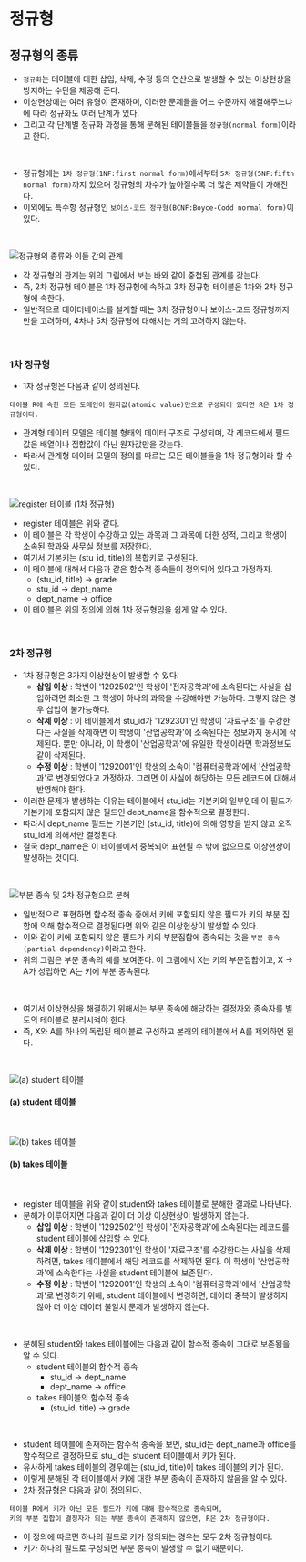 # 정규형
## 정규형의 종류
- `정규화`는 테이블에 대한 삽입, 삭제, 수정 등의 연산으로 발생할 수 있는 이상현상을 방지하는 수단을 제공해 준다.
- 이상현상에는 여러 유형이 존재하며, 이러한 문제들을 어느 수준까지 해결해주느냐에 따라 정규화도 여러 단계가 있다.
- 그리고 각 단계별 정규화 과정을 통해 분해된 테이블들을 `정규형(normal form)`이라고 한다.
<br>

- 정규형에는 `1차 정규형(1NF:first normal form)`에서부터 `5차 정규형(5NF:fifth normal form)`까지 있으며 정규형의 차수가 높아질수록 더 많은 제약들이 가해진다.
- 이외에도 특수항 정규형인 `보이스-코드 정규형(BCNF:Boyce-Codd normal form)`이 있다.
<br>

![정규형의 종류와 이들 간의 관계](https://github.com/taechacode/TIL/assets/63395751/a8c182bf-3202-4703-89c0-0a34110d1ca6)
<br>

- 각 정규형의 관계는 위의 그림에서 보는 바와 같이 중첩된 관계를 갖는다.
- 즉, 2차 정규형 테이블은 1차 정규형에 속하고 3차 정규형 테이블은 1차와 2차 정규형에 속한다.
- 일반적으로 데이터베이스를 설계할 때는 3차 정규형이나 보이스-코드 정규형까지만을 고려하며, 4차나 5차 정규형에 대해서는 거의 고려하지 않는다.
<br>

### 1차 정규형
- 1차 정규형은 다음과 같이 정의된다.
```
테이블 R에 속한 모든 도메인이 원자값(atomic value)만으로 구성되어 있다면 R은 1차 정규형이다.
```
- 관계형 데이터 모델은 테이블 형태의 데이터 구조로 구성되며, 각 레코드에서 필드값은 배열이나 집합값이 아닌 원자값만을 갖는다.
- 따라서 관계형 데이터 모델의 정의를 따르는 모든 테이블들을 1차 정규형이라 할 수 있다.
<br>

![register 테이블 (1차 정규형)](https://github.com/taechacode/TIL/assets/63395751/b3ba1e71-d2b5-44f1-a526-7fc04bc04d2a)
<br>

- register 테이블은 위와 같다.
- 이 테이블은 각 학생이 수강하고 있는 과목과 그 과목에 대한 성적, 그리고 학생이 소속된 학과와 사무실 정보를 저장한다.
- 여기서 기본키는 (stu_id, title)의 복합키로 구성된다.
- 이 테이블에 대해서 다음과 같은 함수적 종속들이 정의되어 있다고 가정하자.
  - (stu_id, title) -> grade
  - stu_id -> dept_name
  - dept_name -> office
- 이 테이블은 위의 정의에 의해 1차 정규형임을 쉽게 알 수 있다.
<br>

### 2차 정규형
- 1차 정규형은 3가지 이상현상이 발생할 수 있다.
  - **삽입 이상** : 학번이 '1292502'인 학생이 '전자공학과'에 소속된다는 사실을 삽입하려면 최소한 그 학생이 하나의 과목을 수강해야만 가능하다. 그렇지 않은 경우 삽입이 불가능하다.
  - **삭제 이상** : 이 테이블에서 stu_id가 '1292301'인 학생이 '자료구조'를 수강한다는 사실을 삭제하면 이 학생이 '산업공학과'에 소속된다는 정보까지 동시에 삭제된다. 뿐만 아니라, 이 학생이 '산업공학과'에 유일한 학생이라면 학과정보도 같이 삭제된다.
  - **수정 이상** : 학번이 '1292001'인 학생의 소속이 '컴퓨터공학과'에서 '산업공학과'로 변경되었다고 가정하자. 그러면 이 사실에 해당하는 모든 레코드에 대해서 반영해야 한다.
- 이러한 문제가 발생하는 이유는 테이블에서 stu_id는 기본키의 일부인데 이 필드가 기본키에 포함되지 않은 필드인 dept_name을 함수적으로 결정한다.
- 따라서 dept_name 필드는 기본키인 (stu_id, title)에 의해 영향을 받지 않고 오직 stu_id에 의해서만 결정된다.
- 결국 dept_name은 이 테이블에서 중복되어 표현될 수 밖에 없으므로 이상현상이 발생하는 것이다.
<br>

![부분 종속 및 2차 정규형으로 분해](https://github.com/taechacode/TIL/assets/63395751/bc0f4d73-c413-428f-b219-df9db82e280f)
<br>

- 일반적으로 표현하면 함수적 종속 중에서 키에 포함되지 않은 필드가 키의 부분 집합에 의해 함수적으로 결정된다면 위와 같은 이상현상이 발생할 수 있다.
- 이와 같이 키에 포함되지 않은 필드가 키의 부분집합에 종속되는 것을 `부분 종속(partial dependency)`이라고 한다.
- 위의 그림은 부분 종속의 예를 보여준다. 이 그림에서 X는 키의 부분집합이고, X -> A가 성립하면 A는 키에 부분 종속된다.
<br>

- 여기서 이상현상을 해결하기 위해서는 부분 종속에 해당하는 결정자와 종속자를 별도의 테이블로 분리시켜야 한다.
- 즉, X와 A를 하나의 독립된 테이블로 구성하고 본래의 테이블에서 A를 제외하면 된다.
<br>

![(a) student 테이블](https://github.com/taechacode/TIL/assets/63395751/1929cc26-94bf-48c8-b1b5-1f3851e1b8a1)
#### (a) student 테이블
<br>

![(b) takes 테이블](https://github.com/taechacode/TIL/assets/63395751/3540bf0a-8b1d-453a-a88a-795cf38c6c5a)
#### (b) takes 테이블
<br>

- register 테이블을 위와 같이 student와 takes 테이블로 분해한 결과로 나타낸다.
- 분해가 이루어지면 다음과 같이 더 이상 이상현상이 발생하지 않는다.
  - **삽입 이상** : 학번이 '1292502'인 학생이 '전자공학과'에 소속된다는 레코드를 student 테이블에 삽입할 수 있다.
  - **삭제 이상** : 학번이 '1292301'인 학생이 '자료구조'를 수강한다는 사실을 삭제하려면, takes 테이블에서 해당 레코드를 삭제하면 된다. 이 학생이 '산업공학과'에 소속한다는 사실을 student 테이블에 보존된다.
  - **수정 이상** : 학번이 '1292001'인 학생의 소속이 '컴퓨터공학과'에서 '산업공학과'로 변경하기 위해, student 테이블에서 변경하면, 데이터 중복이 발생하지 않아 더 이상 데이터 불일치 문제가 발생하지 않는다.
<br>

- 분해된 student와 takes 테이블에는 다음과 같이 함수적 종속이 그대로 보존됨을 알 수 있다.
  - student 테이블의 함수적 종속
    - stu_id -> dept_name
    - dept_name -> office
  - takes 테이블의 함수적 종속
    - (stu_id, title) -> grade
<br>

- student 테이블에 존재하는 함수적 종속을 보면, stu_id는 dept_name과 office를 함수적으로 결정하므로 stu_id는 student 테이블에서 키가 된다.
- 유사하게 takes 테이블의 경우에는 (stu_id, title)이 takes 테이블의 키가 된다.
- 이렇게 분해된 각 테이블에서 키에 대한 부분 종속이 존재하지 않음을 알 수 있다.
- 2차 정규형은 다음과 같이 정의된다.
```
테이블 R에서 키가 아닌 모든 필드가 키에 대해 함수적으로 종속되며,
키의 부분 집합이 결정자가 되는 부분 종속이 존재하지 않으면, R은 2차 정규형이다.
```
- 이 정의에 따르면 하나의 필드로 키가 정의되는 경우는 모두 2차 정규형이다.
- 키가 하나의 필드로 구성되면 부분 종속이 발생할 수 없기 때문이다.

